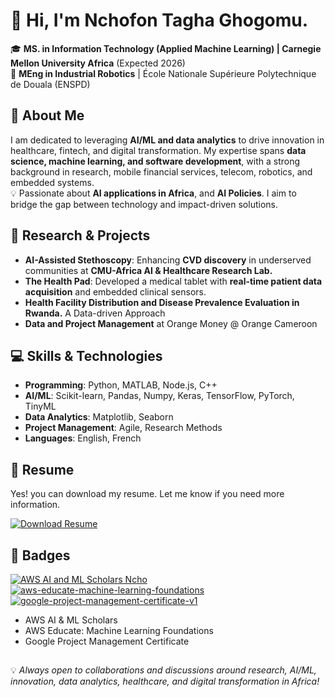 # 👋 Hi, I'm Nchofon Tagha Ghogomu.  

🎓 **MS. in Information Technology (Applied Machine Learning) | Carnegie Mellon University Africa** (Expected 2026)  
🤖 **MEng in Industrial Robotics** | École Nationale Supérieure Polytechnique de Douala (ENSPD) 

## 🚀 About Me  
I am dedicated to leveraging **AI/ML and data analytics** to drive innovation in healthcare, fintech, and digital transformation. My expertise spans **data science, machine learning, and software development**, with a strong background in research, mobile financial services, telecom, robotics, and embedded systems.  
💡 Passionate about **AI applications in Africa**, and **AI Policies**. I aim to bridge the gap between technology and impact-driven solutions.  

## 🔬 Research & Projects  
- **AI-Assisted Stethoscopy**: Enhancing **CVD discovery** in underserved communities at **CMU-Africa AI & Healthcare Research Lab.**  
- **The Health Pad**: Developed a medical tablet with **real-time patient data acquisition** and embedded clinical sensors.
- **Health Facility Distribution and Disease Prevalence Evaluation in Rwanda.** A Data-driven Approach  
- **Data and Project Management** at Orange Money @ Orange Cameroon  

## 💻 Skills & Technologies  
- **Programming**: Python, MATLAB, Node.js, C++  
- **AI/ML**: Scikit-learn, Pandas, Numpy, Keras, TensorFlow, PyTorch, TinyML  
- **Data Analytics**: Matplotlib, Seaborn  
- **Project Management**: Agile, Research Methods  
- **Languages**: English, French

## 📄 Resume
Yes! you can download my resume. Let me know if you need more information. 

<a href="https://github.com/user-attachments/files/19674830/Resume.Nchofon.Tagha.April.pdf" download>
  <img alt="Download Resume" src="https://img.shields.io/badge/Download_Resume-PDF-informational?style=for-the-badge&logo=adobeacrobatreader&logoColor=white&color=red" />
</a>

## 🏅 Badges
[![AWS AI and ML Scholars Ncho](https://github.com/user-attachments/assets/5da90776-f002-4c81-876d-a9f32794d39e)](www.udacity.com/certificate/e/42469436-3d6e-11f0-bffa-fb4c890db11f)
[![aws-educate-machine-learning-foundations](https://github.com/user-attachments/assets/7f87e564-5615-47fd-8b9e-21fea1156217)](https://www.credly.com/badges/2f48d553-320c-4cd2-aec7-30a721b731aa/public_url)
[![google-project-management-certificate-v1](https://github.com/user-attachments/assets/f6ba9c6b-5b28-45a5-b56d-20d7bdbedc9a)](https://www.credly.com/badges/548cfc4b-a41f-40f0-a80b-02be3793c028/public_url)
- AWS AI & ML Scholars
- AWS Educate: Machine Learning Foundations
- Google Project Management Certificate

##

💡 *Always open to collaborations and discussions around research, AI/ML, innovation, data analytics, healthcare, and digital transformation in Africa!*  


<!--
**Nchofon/Nchofon** is a ✨ _special_ ✨ repository because its `README.md` (this file) appears on your GitHub profile.

Here are some ideas to get you started:

- 🔭 I’m currently working on ![Uploading google-project-management-certificate-v1.png…]()
n ...
- 🌱 I’m currently learning ...
- 👯 I’m looking to collaborate on ...
- 🤔 I’m looking for help with ...
- 💬 Ask me about ...
- 📫 How to reach me: ...
- 😄 Pronouns: ...
- ⚡ Fun fact: ...
-->
